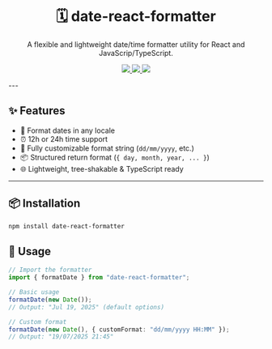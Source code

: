 <h1 align="center">🗓️ date-react-formatter</h1>

<p align="center">
  A flexible and lightweight date/time formatter utility for React and JavaScrip/TypeScript.
</p>

<p align="center">
  <a href="https://www.npmjs.com/package/date-react-formatter">
    <img src="https://img.shields.io/npm/v/date-react-formatter?color=blue" />
  </a>
  <a href="https://github.com/adwaithjayan/date-react">
    <img src="https://img.shields.io/github/stars/adwaithjayan/date-react?style=social" />
  </a>
  <a href="./LICENSE">
    <img src="https://img.shields.io/npm/l/date-react-formatter" />
  </a>
</p>
---

## ✨ Features

- 📅 Format dates in any locale
- ⏰ 12h or 24h time support
- 🔧 Fully customizable format string (`dd/mm/yyyy`, etc.)
- 📦 Structured return format (`{ day, month, year, ... }`)
- 🌐 Lightweight, tree-shakable & TypeScript ready

---

## 📦 Installation

```bash
npm install date-react-formatter
```

## 🚀 Usage

```ts
// Import the formatter
import { formatDate } from "date-react-formatter";

// Basic usage
formatDate(new Date());
// Output: "Jul 19, 2025" (default options)

// Custom format
formatDate(new Date(), { customFormat: "dd/mm/yyyy HH:MM" });
// Output: "19/07/2025 21:45"
```
